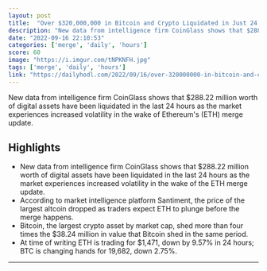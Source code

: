```yaml
---
layout: post
title:  "Over $320,000,000 in Bitcoin and Crypto Liquidated in Just 24 Hours, With Ethereum (ETH) the Most Impacted"
description: "New data from intelligence firm CoinGlass shows that $288.22 million worth of digital assets have been liquidated in the last 24 hours as the market experiences increased volatility in the wake of Ethereum's (ETH) merge update."
date: "2022-09-16 22:10:53"
categories: ['merge', 'daily', 'hours']
score: 60
image: "https://i.imgur.com/tNPKNFH.jpg"
tags: ['merge', 'daily', 'hours']
link: "https://dailyhodl.com/2022/09/16/over-320000000-in-bitcoin-and-crypto-liquidated-in-just-24-hours-with-ethereum-eth-the-most-impacted-coinglass/"
---
```


New data from intelligence firm CoinGlass shows that $288.22 million worth of digital assets have been liquidated in the last 24 hours as the market experiences increased volatility in the wake of Ethereum's (ETH) merge update.

## Highlights

- New data from intelligence firm CoinGlass shows that $288.22 million worth of digital assets have been liquidated in the last 24 hours as the market experiences increased volatility in the wake of the ETH merge update.
- According to market intelligence platform Santiment, the price of the largest altcoin dropped as traders expect ETH to plunge before the merge happens.
- Bitcoin, the largest crypto asset by market cap, shed more than four times the $38.24 million in value that Bitcoin shed in the same period.
- At time of writing ETH is trading for $1,471, down by 9.57% in 24 hours; BTC is changing hands for 19,682, down 2.75%.

---
